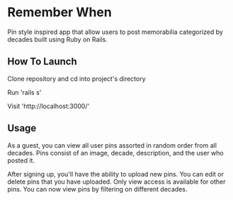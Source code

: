# Remember When

Pin style inspired app that allow users to post memorabilia categorized by decades built using Ruby on Rails.

## How To Launch

Clone repository and cd into project's directory

Run 'rails s'

Visit 'http://localhost:3000/'

## Usage

As a guest, you can view all user pins assorted in random order from all decades. Pins consist of an image, decade, description, and the user who posted it.

After signing up, you'll have the ability to upload new pins. You can edit or delete pins that you have uploaded. Only view access is available for other pins. You can now view pins by filtering on different decades.
